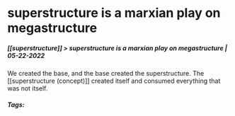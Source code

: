 # superstructure is a marxian play on megastructure
##### [[superstructure]] > superstructure is a marxian play on megastructure | 05-22-2022

We created the base, and the base created the superstructure. The [[superstructure (concept)]] created itself and consumed everything that was not itself.

##### Tags: 